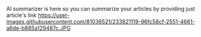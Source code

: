AI summarizer is here so you can summarize your articles by providing just article's link
https://user-images.githubusercontent.com/81036521/233821119-96fc58cf-2551-4661-a6de-b885a129487c.JPG
